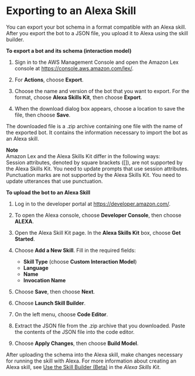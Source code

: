 # Exporting to an Alexa Skill<a name="export-to-alexa"></a>

You can export your bot schema in a format compatible with an Alexa skill\. After you export the bot to a JSON file, you upload it to Alexa using the skill builder\.

**To export a bot and its schema \(interaction model\)**

1. Sign in to the AWS Management Console and open the Amazon Lex console at [https://console\.aws\.amazon\.com/lex/](https://console.aws.amazon.com/lex/)\.

1. For **Actions**, choose **Export**\.

1. Choose the name and version of the bot that you want to export\. For the format, choose **Alexa Skills Kit**, then choose **Export**\. 

1. When the download dialog box appears, choose a location to save the file, then choose **Save**\.

The downloaded file is a \.zip archive containing one file with the name of the exported bot\. It contains the information necessary to import the bot as an Alexa skill\.

**Note**  
Amazon Lex and the Alexa Skills Kit differ in the following ways:  
Session attributes, denoted by square brackets \(\[\]\), are not supported by the Alexa Skills Kit\. You need to update prompts that use session attributes\.
Punctuation marks are not supported by the Alexa Skills Kit\. You need to update utterances that use punctuation\.

**To upload the bot to an Alexa Skill**

1. Log in to the developer portal at [https://developer\.amazon\.com/](https://developer.amazon.com/edw/home.html#/)\. 

1. To open the Alexa console, choose **Developer Console**, then choose **ALEXA**\.

1. Open the Alexa Skill Kit page\. In the **Alexa Skills Kit** box, choose **Get Started**\. 

1. Choose **Add a New Skill**\. Fill in the required fields:
   + **Skill Type** \(choose **Custom Interaction Model**\)
   + **Language**
   + **Name**
   + **Invocation Name**

1. Choose **Save**, then choose **Next**\.

1. Choose **Launch Skill Builder**\.

1. On the left menu, choose **Code Editor**\.

1. Extract the JSON file from the \.zip archive that you downloaded\. Paste the contents of the JSON file into the code editor\.

1. Choose **Apply Changes**, then choose **Build Model**\.

After uploading the schema into the Alexa skill, make changes necessary for running the skill with Alexa\. For more information about creating an Alexa skill, see [Use the Skill Builder \(Beta\)](https://developer.amazon.com/public/solutions/alexa/alexa-skills-kit/docs/ask-define-the-vui-with-gui) in the *Alexa Skills Kit*\. 